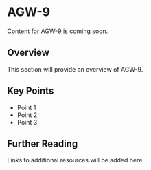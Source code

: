 # AGW-9

Content for AGW-9 is coming soon.

## Overview

This section will provide an overview of AGW-9.

## Key Points

- Point 1
- Point 2
- Point 3

## Further Reading

Links to additional resources will be added here.
